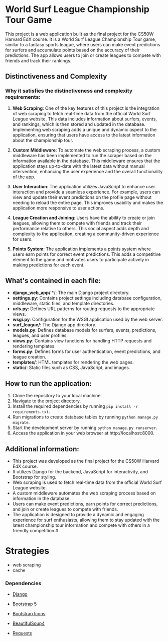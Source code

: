 # World Surf League Championship Tour Game

This project is a web application built as the final project for the CS50W Harvard EdX course. It is a World Surf League Championship Tour game, similar to a fantasy sports league, where users can make event predictions for surfers and accumulate points based on the accuracy of their predictions. The app allows users to join or create leagues to compete with friends and track their rankings.

## Distinctiveness and Complexity

### Why it satisfies the distinctiveness and complexity requirements:

1. **Web Scraping**: One of the key features of this project is the integration of web scraping to fetch real-time data from the official World Surf League website. This data includes information about surfers, events, and rankings, which is then stored and updated in the database. Implementing web scraping adds a unique and dynamic aspect to the application, ensuring that users have access to the latest information about the championship tour.

2. **Custom Middleware**: To automate the web scraping process, a custom middleware has been implemented to run the scraper based on the information available in the database. This middleware ensures that the application stays up-to-date with the latest data without manual intervention, enhancing the user experience and the overall functionality of the app.

3. **User Interaction**: The application utilizes JavaScript to enhance user interaction and provide a seamless experience. For example, users can view and update their event predictions on the profile page without needing to reload the entire page. This improves usability and makes the application more responsive to user actions.

4. **League Creation and Joining**: Users have the ability to create or join leagues, allowing them to compete with friends and track their performance relative to others. This social aspect adds depth and complexity to the application, creating a community-driven experience for users.

5. **Points System**: The application implements a points system where users earn points for correct event predictions. This adds a competitive element to the game and motivates users to participate actively in making predictions for each event.

## What's contained in each file:

- **django_web_app/** \*/: The main Django project directory.
- **settings.py**: Contains project settings including database configuration, middleware, static files, and template directories.
- **urls.py**: Defines URL patterns for routing requests to the appropriate views.
- **wsgi.py**: Configuration for the WSGI application used by the web server.
- **surf_league/**: The Django app directory.
- **models.py**: Defines database models for surfers, events, predictions, leagues, and user profiles.
- **views.py**: Contains view functions for handling HTTP requests and rendering templates.
- **forms.py**: Defines forms for user authentication, event predictions, and league creation.
- **templates/**: HTML templates for rendering the web pages.
- **static/**: Static files such as CSS, JavaScript, and images.

## How to run the application:

1. Clone the repository to your local machine.
2. Navigate to the project directory.
3. Install the required dependencies by running `pip install -r requirements.txt`.
4. Run migrations to create database tables by running `python manage.py migrate`.
5. Start the development server by running `python manage.py runserver`.
6. Access the application in your web browser at http://localhost:8000.

## Additional information:

- This project was developed as the final project for the CS50W Harvard EdX course.
- It utilizes Django for the backend, JavaScript for interactivity, and Bootstrap for styling.
- Web scraping is used to fetch real-time data from the official World Surf League website.
- A custom middleware automates the web scraping process based on information in the database.
- Users can make event predictions, earn points for correct predictions, and join or create leagues to compete with friends.
- The application is designed to provide a dynamic and engaging experience for surf enthusiasts, allowing them to stay updated with the latest championship tour information and compete with others in a friendly competition.#

# Strategies

- web scraping
- cache

### Dependencies

- [Django](https://www.djangoproject.com/)

- [Bootstrap 5](https://getbootstrap.com/docs/5.3/getting-started/introduction/)

- [Bootstrap Icons](https://icons.getbootstrap.com/#install)

- [BeautifulSoup4](https://pypi.org/project/beautifulsoup4/)

- [Requests](https://pypi.org/project/requests/)
